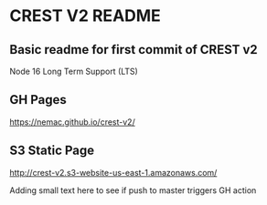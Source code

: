 # CREST V2 README

## Basic readme for first commit of CREST v2

Node 16 Long Term Support (LTS)

## GH Pages
https://nemac.github.io/crest-v2/

## S3 Static Page
http://crest-v2.s3-website-us-east-1.amazonaws.com/

Adding small text here to see if push to master triggers GH action

